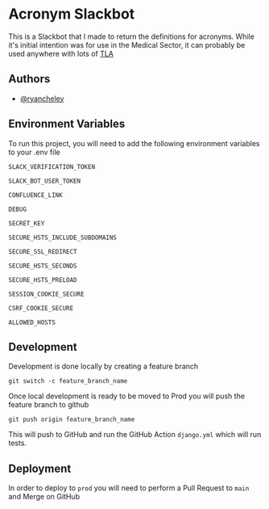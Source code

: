
# Acronym Slackbot

This is a Slackbot that I made to return the definitions for acronyms. While it's initial intention was for use in the Medical Sector, it can probably be used anywhere with lots of [TLA](https://en.wikipedia.org/wiki/Three-letter_acronym)

## Authors

- [@ryancheley](https://www.github.com/ryancheley)


## Environment Variables

To run this project, you will need to add the following environment variables to your .env file

`SLACK_VERIFICATION_TOKEN`

`SLACK_BOT_USER_TOKEN`

`CONFLUENCE_LINK`

`DEBUG`

`SECRET_KEY`

`SECURE_HSTS_INCLUDE_SUBDOMAINS`

`SECURE_SSL_REDIRECT`

`SECURE_HSTS_SECONDS`

`SECURE_HSTS_PRELOAD`

`SESSION_COOKIE_SECURE`

`CSRF_COOKIE_SECURE`

`ALLOWED_HOSTS`

## Development

Development is done locally by creating a feature branch

```
git switch -c feature_branch_name
```

Once local development is ready to be moved to Prod you will push the feature branch to github

```
git push origin feature_branch_name
```

This will push to GitHub and run the GitHub Action `django.yml` which will run tests.

## Deployment

In order to deploy to `prod` you will need to perform a Pull Request to `main` and Merge on GitHub
